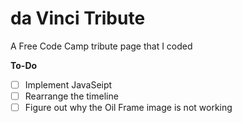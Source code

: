 # da Vinci Tribute
A Free Code Camp tribute page that I coded

<b>To-Do</b>
- [ ] Implement JavaSeipt
- [ ] Rearrange the timeline
- [ ] Figure out why the  Oil Frame image is not working
